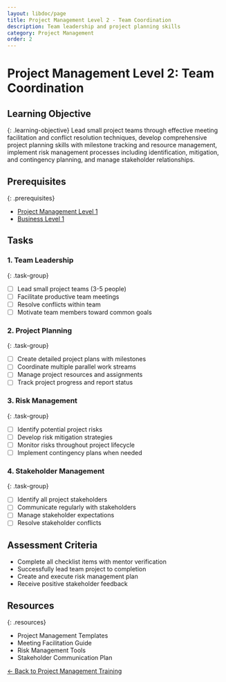 ```yaml
---
layout: libdoc/page
title: Project Management Level 2 - Team Coordination
description: Team leadership and project planning skills
category: Project Management
order: 2
---
```


# Project Management Level 2: Team Coordination

## Learning Objective
{: .learning-objective}
Lead small project teams through effective meeting facilitation and conflict resolution techniques, develop comprehensive project planning skills with milestone tracking and resource management, implement risk management processes including identification, mitigation, and contingency planning, and manage stakeholder relationships.

## Prerequisites
{: .prerequisites}
- [Project Management Level 1](../project-management/level-1)
- [Business Level 1](../business/level-1)

## Tasks

### 1. Team Leadership
{: .task-group}
- [ ] Lead small project teams (3-5 people)
- [ ] Facilitate productive team meetings
- [ ] Resolve conflicts within team
- [ ] Motivate team members toward common goals

### 2. Project Planning
{: .task-group}
- [ ] Create detailed project plans with milestones
- [ ] Coordinate multiple parallel work streams
- [ ] Manage project resources and assignments
- [ ] Track project progress and report status

### 3. Risk Management
{: .task-group}
- [ ] Identify potential project risks
- [ ] Develop risk mitigation strategies
- [ ] Monitor risks throughout project lifecycle
- [ ] Implement contingency plans when needed

### 4. Stakeholder Management
{: .task-group}
- [ ] Identify all project stakeholders
- [ ] Communicate regularly with stakeholders
- [ ] Manage stakeholder expectations
- [ ] Resolve stakeholder conflicts

## Assessment Criteria
- Complete all checklist items with mentor verification
- Successfully lead team project to completion
- Create and execute risk management plan
- Receive positive stakeholder feedback

## Resources
{: .resources}
- Project Management Templates
- Meeting Facilitation Guide
- Risk Management Tools
- Stakeholder Communication Plan

[← Back to Project Management Training](../)